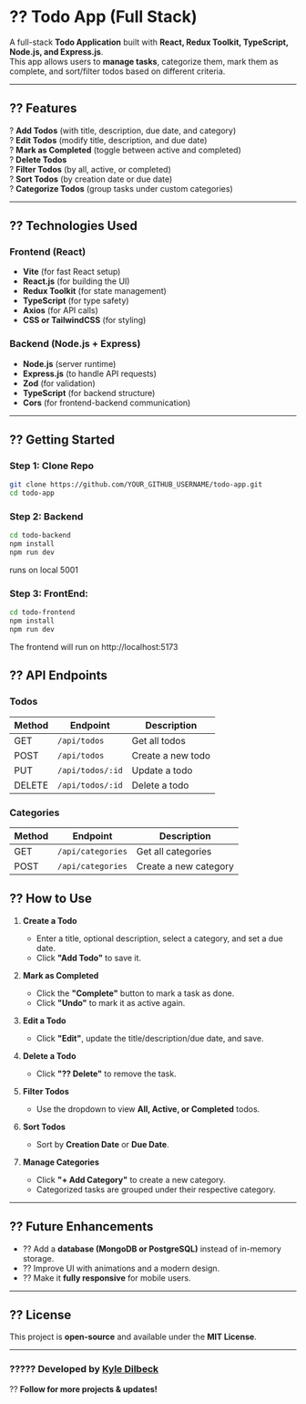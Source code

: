 # ?? Todo App (Full Stack)

A full-stack **Todo Application** built with **React, Redux Toolkit, TypeScript, Node.js, and Express.js**.  
This app allows users to **manage tasks**, categorize them, mark them as complete, and sort/filter todos based on different criteria.

---

## ?? Features

? **Add Todos** (with title, description, due date, and category)  
? **Edit Todos** (modify title, description, and due date)  
? **Mark as Completed** (toggle between active and completed)  
? **Delete Todos**  
? **Filter Todos** (by all, active, or completed)  
? **Sort Todos** (by creation date or due date)  
? **Categorize Todos** (group tasks under custom categories)

---

## ?? Technologies Used

### **Frontend (React)**

-  **Vite** (for fast React setup)
-  **React.js** (for building the UI)
-  **Redux Toolkit** (for state management)
-  **TypeScript** (for type safety)
-  **Axios** (for API calls)
-  **CSS or TailwindCSS** (for styling)

### **Backend (Node.js + Express)**

-  **Node.js** (server runtime)
-  **Express.js** (to handle API requests)
-  **Zod** (for validation)
-  **TypeScript** (for backend structure)
-  **Cors** (for frontend-backend communication)

---

## ?? Getting Started

### Step 1: Clone Repo

```sh
git clone https://github.com/YOUR_GITHUB_USERNAME/todo-app.git
cd todo-app
```

### Step 2: Backend

```sh
cd todo-backend
npm install
npm run dev
```

runs on local 5001

### Step 3: FrontEnd:

```sh
cd todo-frontend
npm install
npm run dev
```

The frontend will run on http://localhost:5173

## ?? API Endpoints

### **Todos**

| Method | Endpoint         | Description       |
| ------ | ---------------- | ----------------- |
| GET    | `/api/todos`     | Get all todos     |
| POST   | `/api/todos`     | Create a new todo |
| PUT    | `/api/todos/:id` | Update a todo     |
| DELETE | `/api/todos/:id` | Delete a todo     |

### **Categories**

| Method | Endpoint          | Description           |
| ------ | ----------------- | --------------------- |
| GET    | `/api/categories` | Get all categories    |
| POST   | `/api/categories` | Create a new category |

## ?? How to Use

1. **Create a Todo**

   -  Enter a title, optional description, select a category, and set a due date.
   -  Click **"Add Todo"** to save it.

2. **Mark as Completed**

   -  Click the **"Complete"** button to mark a task as done.
   -  Click **"Undo"** to mark it as active again.

3. **Edit a Todo**

   -  Click **"Edit"**, update the title/description/due date, and save.

4. **Delete a Todo**

   -  Click **"?? Delete"** to remove the task.

5. **Filter Todos**

   -  Use the dropdown to view **All, Active, or Completed** todos.

6. **Sort Todos**

   -  Sort by **Creation Date** or **Due Date**.

7. **Manage Categories**
   -  Click **"+ Add Category"** to create a new category.
   -  Categorized tasks are grouped under their respective category.

---

## ?? Future Enhancements

-  ?? Add a **database (MongoDB or PostgreSQL)** instead of in-memory storage.
-  ?? Improve UI with animations and a modern design.
-  ?? Make it **fully responsive** for mobile users.

---

## ?? License

This project is **open-source** and available under the **MIT License**.

---

### ????? Developed by [Kyle Dilbeck](https://github.com/xyian)

?? **Follow for more projects & updates!**
